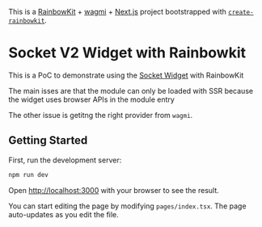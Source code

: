 This is a [RainbowKit](https://rainbowkit.com) + [wagmi](https://wagmi.sh) + [Next.js](https://nextjs.org/) project bootstrapped with [`create-rainbowkit`](https://github.com/rainbow-me/rainbowkit/tree/main/packages/create-rainbowkit).

# Socket V2 Widget with Rainbowkit

This is a PoC to demonstrate using the [Socket Widget](https://github.com/SocketDotTech/widget) with RainbowKit

The main isses are that the module can only be loaded with SSR because the widget uses browser APIs in the module entry

The other issue is getitng the right provider from `wagmi`.

## Getting Started

First, run the development server:

```bash
npm run dev
```

Open [http://localhost:3000](http://localhost:3000) with your browser to see the result.

You can start editing the page by modifying `pages/index.tsx`. The page auto-updates as you edit the file.

